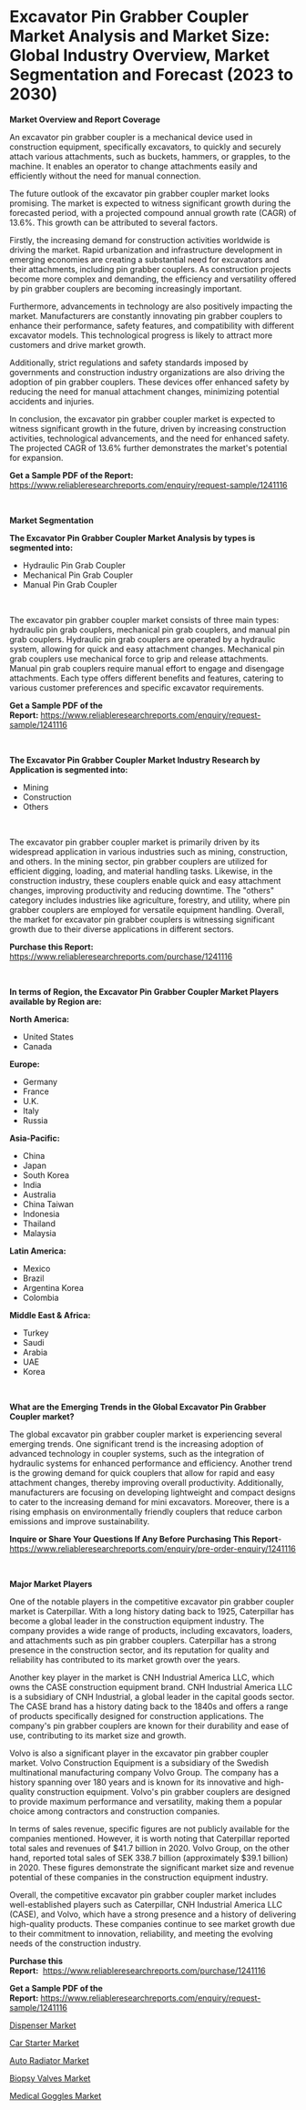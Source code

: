 <p><h1>Excavator Pin Grabber Coupler Market Analysis and Market Size: Global Industry Overview, Market Segmentation and Forecast (2023 to 2030)</h1></p><p><strong>Market Overview and Report Coverage</strong></p>
<p><p>An excavator pin grabber coupler is a mechanical device used in construction equipment, specifically excavators, to quickly and securely attach various attachments, such as buckets, hammers, or grapples, to the machine. It enables an operator to change attachments easily and efficiently without the need for manual connection.</p><p>The future outlook of the excavator pin grabber coupler market looks promising. The market is expected to witness significant growth during the forecasted period, with a projected compound annual growth rate (CAGR) of 13.6%. This growth can be attributed to several factors.</p><p>Firstly, the increasing demand for construction activities worldwide is driving the market. Rapid urbanization and infrastructure development in emerging economies are creating a substantial need for excavators and their attachments, including pin grabber couplers. As construction projects become more complex and demanding, the efficiency and versatility offered by pin grabber couplers are becoming increasingly important.</p><p>Furthermore, advancements in technology are also positively impacting the market. Manufacturers are constantly innovating pin grabber couplers to enhance their performance, safety features, and compatibility with different excavator models. This technological progress is likely to attract more customers and drive market growth.</p><p>Additionally, strict regulations and safety standards imposed by governments and construction industry organizations are also driving the adoption of pin grabber couplers. These devices offer enhanced safety by reducing the need for manual attachment changes, minimizing potential accidents and injuries.</p><p>In conclusion, the excavator pin grabber coupler market is expected to witness significant growth in the future, driven by increasing construction activities, technological advancements, and the need for enhanced safety. The projected CAGR of 13.6% further demonstrates the market's potential for expansion.</p></p>
<p><strong>Get a Sample PDF of the Report:</strong> <a href="https://www.reliableresearchreports.com/enquiry/request-sample/1241116">https://www.reliableresearchreports.com/enquiry/request-sample/1241116</a></p>
<p>&nbsp;</p>
<p><strong>Market Segmentation</strong></p>
<p><strong>The Excavator Pin Grabber Coupler Market Analysis by types is segmented into:</strong></p>
<p><ul><li>Hydraulic Pin Grab Coupler</li><li>Mechanical Pin Grab Coupler</li><li>Manual Pin Grab Coupler</li></ul></p>
<p>&nbsp;</p>
<p><p>The excavator pin grabber coupler market consists of three main types: hydraulic pin grab couplers, mechanical pin grab couplers, and manual pin grab couplers. Hydraulic pin grab couplers are operated by a hydraulic system, allowing for quick and easy attachment changes. Mechanical pin grab couplers use mechanical force to grip and release attachments. Manual pin grab couplers require manual effort to engage and disengage attachments. Each type offers different benefits and features, catering to various customer preferences and specific excavator requirements.</p></p>
<p><strong>Get a Sample PDF of the Report:</strong>&nbsp;<a href="https://www.reliableresearchreports.com/enquiry/request-sample/1241116">https://www.reliableresearchreports.com/enquiry/request-sample/1241116</a></p>
<p>&nbsp;</p>
<p><strong>The Excavator Pin Grabber Coupler Market Industry Research by Application is segmented into:</strong></p>
<p><ul><li>Mining</li><li>Construction</li><li>Others</li></ul></p>
<p>&nbsp;</p>
<p><p>The excavator pin grabber coupler market is primarily driven by its widespread application in various industries such as mining, construction, and others. In the mining sector, pin grabber couplers are utilized for efficient digging, loading, and material handling tasks. Likewise, in the construction industry, these couplers enable quick and easy attachment changes, improving productivity and reducing downtime. The "others" category includes industries like agriculture, forestry, and utility, where pin grabber couplers are employed for versatile equipment handling. Overall, the market for excavator pin grabber couplers is witnessing significant growth due to their diverse applications in different sectors.</p></p>
<p><strong>Purchase this Report:</strong>&nbsp; <a href="https://www.reliableresearchreports.com/purchase/1241116">https://www.reliableresearchreports.com/purchase/1241116</a></p>
<p>&nbsp;</p>
<p><strong>In terms of Region, the Excavator Pin Grabber Coupler Market Players available by Region are:</strong></p>
<p>
    <p> <strong> North America: </strong>
        <ul>
            <li>United States</li>
            <li>Canada</li>
        </ul>
        </p> 
    <p> <strong> Europe: </strong>
        <ul>
            <li>Germany</li>
            <li>France</li>
            <li>U.K.</li>
            <li>Italy</li>
            <li>Russia</li>
        </ul>
        </p> 
    <p> <strong> Asia-Pacific: </strong>
        <ul>
            <li>China</li>
            <li>Japan</li>
            <li>South Korea</li>
            <li>India</li>
            <li>Australia</li>
            <li>China Taiwan</li>
            <li>Indonesia</li>
            <li>Thailand</li>
            <li>Malaysia</li>
        </ul>
        </p> 
    <p> <strong> Latin America: </strong>
        <ul>
            <li>Mexico</li>
            <li>Brazil</li>
            <li>Argentina Korea</li>
            <li>Colombia</li>
        </ul>
        </p> 
    <p> <strong> Middle East & Africa: </strong>
        <ul>
            <li>Turkey</li>
            <li>Saudi</li>
            <li>Arabia</li>
            <li>UAE</li>
            <li>Korea</li>
        </ul>
    </p>
    </p>
<p>&nbsp;</p>
<p><strong>What are the Emerging Trends in the Global Excavator Pin Grabber Coupler market?</strong></p>
<p><p>The global excavator pin grabber coupler market is experiencing several emerging trends. One significant trend is the increasing adoption of advanced technology in coupler systems, such as the integration of hydraulic systems for enhanced performance and efficiency. Another trend is the growing demand for quick couplers that allow for rapid and easy attachment changes, thereby improving overall productivity. Additionally, manufacturers are focusing on developing lightweight and compact designs to cater to the increasing demand for mini excavators. Moreover, there is a rising emphasis on environmentally friendly couplers that reduce carbon emissions and improve sustainability.</p></p>
<p><strong>Inquire or Share Your Questions If Any Before Purchasing This Report</strong>- <a href="https://www.reliableresearchreports.com/enquiry/pre-order-enquiry/1241116">https://www.reliableresearchreports.com/enquiry/pre-order-enquiry/1241116</a></p>
<p>&nbsp;</p>
<p><strong>Major Market Players</strong></p>
<p><p>One of the notable players in the competitive excavator pin grabber coupler market is Caterpillar. With a long history dating back to 1925, Caterpillar has become a global leader in the construction equipment industry. The company provides a wide range of products, including excavators, loaders, and attachments such as pin grabber couplers. Caterpillar has a strong presence in the construction sector, and its reputation for quality and reliability has contributed to its market growth over the years.</p><p>Another key player in the market is CNH Industrial America LLC, which owns the CASE construction equipment brand. CNH Industrial America LLC is a subsidiary of CNH Industrial, a global leader in the capital goods sector. The CASE brand has a history dating back to the 1840s and offers a range of products specifically designed for construction applications. The company's pin grabber couplers are known for their durability and ease of use, contributing to its market size and growth.</p><p>Volvo is also a significant player in the excavator pin grabber coupler market. Volvo Construction Equipment is a subsidiary of the Swedish multinational manufacturing company Volvo Group. The company has a history spanning over 180 years and is known for its innovative and high-quality construction equipment. Volvo's pin grabber couplers are designed to provide maximum performance and versatility, making them a popular choice among contractors and construction companies.</p><p>In terms of sales revenue, specific figures are not publicly available for the companies mentioned. However, it is worth noting that Caterpillar reported total sales and revenues of $41.7 billion in 2020. Volvo Group, on the other hand, reported total sales of SEK 338.7 billion (approximately $39.1 billion) in 2020. These figures demonstrate the significant market size and revenue potential of these companies in the construction equipment industry.</p><p>Overall, the competitive excavator pin grabber coupler market includes well-established players such as Caterpillar, CNH Industrial America LLC (CASE), and Volvo, which have a strong presence and a history of delivering high-quality products. These companies continue to see market growth due to their commitment to innovation, reliability, and meeting the evolving needs of the construction industry.</p></p>
<p><strong>Purchase this Report:</strong>&nbsp;&nbsp;<a href="https://www.reliableresearchreports.com/purchase/1241116">https://www.reliableresearchreports.com/purchase/1241116</a></p>
<p></p>
<p><strong>Get a Sample PDF of the Report:</strong>&nbsp;<a href="https://www.reliableresearchreports.com/enquiry/request-sample/1241116">https://www.reliableresearchreports.com/enquiry/request-sample/1241116</a></p>
<p><p><a href="https://medium.com/@samanthareed1916/dispenser-market-report-reveals-the-latest-trends-and-growth-opportunities-of-this-market-eddb187a0bc4">Dispenser Market</a></p><p><a href="https://github.com/tamvrosiya/Market-Research-Report-List-1/blob/main/car-starter-market.md">Car Starter Market</a></p><p><a href="https://github.com/dringals/Market-Research-Report-List-1/blob/main/auto-radiator-market.md">Auto Radiator Market</a></p><p><a href="https://www.linkedin.com/pulse/biopsy-valves-market-size-2023-2030-global-industrial-b6y7e/">Biopsy Valves Market</a></p><p><a href="https://www.linkedin.com/pulse/decoding-medical-goggles-market-deep-dive-latest-trends-5d5be/">Medical Goggles Market</a></p></p>